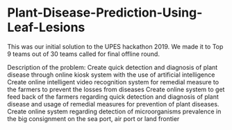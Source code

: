 # Plant-Disease-Prediction-Using-Leaf-Lesions

This was our initial solution to the UPES hackathon 2019. We made it to Top 9 teams out of 30 teams called for final offline round.
 
Description of the problem: Create quick detection and diagnosis of plant disease through online kiosk system with the use of artificial intelligence Create online intelligent video recognition system for remedial measure to the farmers to prevent the losses from diseases Create online system to get feed back of the farmers regarding quick detection and diagnosis of plant disease and usage of remedial measures for prevention of plant diseases. Create online system regarding detection of microorganisms prevalence in the big consignment on the sea port, air port or land frontier
